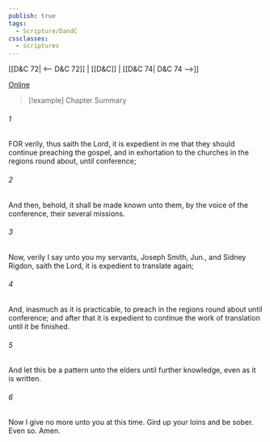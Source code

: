 ```yaml
---
publish: true
tags:
  - Scripture/DandC
cssclasses:
  - scriptures
---
```

[[D&C 72| <-- D&C 72]] | [[D&C]] | [[D&C 74| D&C 74 -->]]

[Online](https://churchofjesuschrist.org/study/scriptures/dc-testament/dc/73?lang=eng)

>[!example] Chapter Summary
>
###### 1
FOR verily, thus saith the Lord, it is expedient in me that they should continue preaching the gospel, and in exhortation to the churches in the regions round about, until conference;
###### 2
And then, behold, it shall be made known unto them, by the voice of the conference, their several missions.
###### 3
Now, verily I say unto you my servants, Joseph Smith, Jun., and Sidney Rigdon, saith the Lord, it is expedient to translate again;
###### 4
And, inasmuch as it is practicable, to preach in the regions round about until conference; and after that it is expedient to continue the work of translation until it be finished.
###### 5
And let this be a pattern unto the elders until further knowledge, even as it is written.
###### 6
Now I give no more unto you at this time. Gird up your loins and be sober. Even so. Amen.




